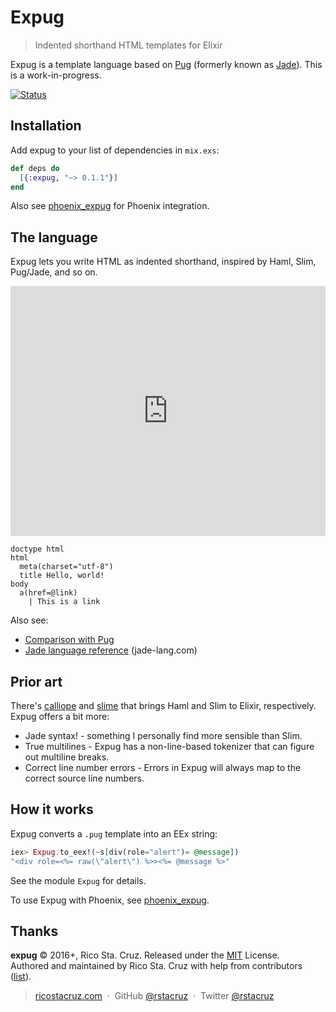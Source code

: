 # Expug

> Indented shorthand HTML templates for Elixir

Expug is a template language based on [Pug][] (formerly known as [Jade][]).
This is a work-in-progress.

[![Status](https://travis-ci.org/rstacruz/expug.svg?branch=master)](https://travis-ci.org/rstacruz/expug "See test builds")

[Pug]: http://www.pug-lang.com/
[Jade]: http://jade-lang.com/

## Installation

Add expug to your list of dependencies in `mix.exs`:

```elixir
def deps do
  [{:expug, "~> 0.1.1"}]
end
```

Also see [phoenix_expug](https://github.com/rstacruz/phoenix_expug) for Phoenix integration.

## The language

Expug lets you write HTML as indented shorthand, inspired by Haml, Slim, Pug/Jade, and so on.

<iframe src='http://try-expug.herokuapp.com/try' height='400' width='100%' style='border: 0'></iframe>

```jade
doctype html
html
  meta(charset="utf-8")
  title Hello, world!
body
  a(href=@link)
    | This is a link
```

Also see:

- [Comparison with Pug](docs/compatibility_with_pug.md)
- [Jade language reference](http://jade-lang.com/reference/) (jade-lang.com)

## Prior art

There's [calliope] and [slime] that brings Haml and Slim to Elixir, respectively. Expug offers a bit more:

- Jade syntax! - something I personally find more sensible than Slim.
- True multilines - Expug has a non-line-based tokenizer that can figure out multiline breaks.
- Correct line number errors - Errors in Expug will always map to the correct source line numbers.

[calliope]: https://github.com/nurugger07/calliope
[slime]: https://github.com/slime-lang/slime

## How it works

Expug converts a `.pug` template into an EEx string:

```elixir
iex> Expug.to_eex!(~s[div(role="alert")= @message])
"<div role=<%= raw(\"alert\") %>><%= @message %>"
```

See the module `Expug` for details.

To use Expug with Phoenix, see [phoenix_expug](https://github.com/rstacruz/phoenix_expug).

## Thanks

**expug** © 2016+, Rico Sta. Cruz. Released under the [MIT] License.<br>
Authored and maintained by Rico Sta. Cruz with help from contributors ([list][contributors]).

> [ricostacruz.com](http://ricostacruz.com) &nbsp;&middot;&nbsp;
> GitHub [@rstacruz](https://github.com/rstacruz) &nbsp;&middot;&nbsp;
> Twitter [@rstacruz](https://twitter.com/rstacruz)

[MIT]: http://mit-license.org/
[contributors]: http://github.com/rstacruz/expug/contributors

